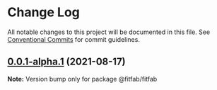 # Change Log

All notable changes to this project will be documented in this file.
See [Conventional Commits](https://conventionalcommits.org) for commit guidelines.

## [0.0.1-alpha.1](https://github.com/fitfab/fitfab.2/compare/v0.0.1-alpha.0...v0.0.1-alpha.1) (2021-08-17)

**Note:** Version bump only for package @fitfab/fitfab
